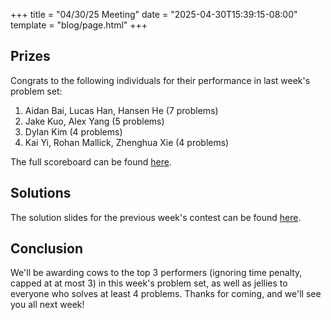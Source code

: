+++
title = "04/30/25 Meeting"
date = "2025-04-30T15:39:15-08:00"
template = "blog/page.html"
+++

## Prizes

Congrats to the following individuals for their performance in last week's problem set:
1. Aidan Bai, Lucas Han, Hansen He (7 problems)
2. Jake Kuo, Alex Yang (5 problems)
3. Dylan Kim (4 problems)
4. Kai Yi, Rohan Mallick, Zhenghua Xie (4 problems)

The full scoreboard can be found [here](https://codeforces.com/group/t22P8AwpuF/contest/605957/standings/groupmates/true).

## Solutions

The solution slides for the previous week's contest can be found [here](https://docs.google.com/presentation/d/1iHtfRrcw83d_VMVRACZjBMWaR5zZ2vxSLVCGUhvjyr0/edit?usp=sharing).

## Conclusion

We'll be awarding cows to the top 3 performers (ignoring time penalty, capped at at most 3) in this week's problem set, as well as jellies to everyone who solves at least 4 problems.
Thanks for coming, and we'll see you all next week!
